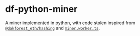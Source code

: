 # df-python-miner

A miner implemented in python, with code ~~stolen~~ inspired from [`@dakforest_eth/hashing`](https://www.npmjs.com/package/@darkforest_eth/hashing) and [`miner.worker.ts`](https://github.com/darkforest-eth/client/blob/master/src/Backend/Miner/miner.worker.ts).
